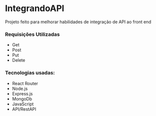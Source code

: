 # IntegrandoAPI

Projeto feito para melhorar habilidades de  integração de API ao front end

### Requisições Utilizadas
- Get
- Post
- Put
- Delete

### Tecnologias usadas:

- React Router 
- Node.js
- Express.js 
- MongoDb 
- JavaScript
- API/RestAPI
